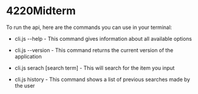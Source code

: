 # 4220Midterm
<!-- Website URL: https://zaldivarjoan.github.io/4220Midterm/ -->
To run the api, here are the commands you can  use in your terminal:

- cli.js --help    - This command gives information about all available options
- cli.js --version  - This command returns the current version of the application

- cli.js serach  [search term] - This will search for the item you input
- cli.js history  - This command shows a list of previous searches made by the user



